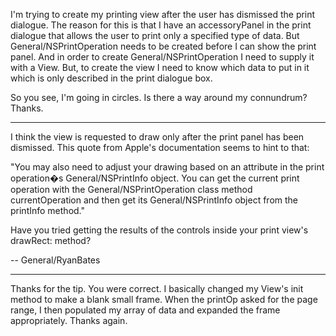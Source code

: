 I'm trying to create my printing view after the user has dismissed the print dialogue. The reason for this is that I have an accessoryPanel in the print dialogue that allows the user to print only a specified type of data. But General/NSPrintOperation needs to be created before I can show the print panel. And in order to create General/NSPrintOperation I need to supply it with a View. But, to create the view I need to know which data to put in it which is only described in the print dialogue box.

So you see, I'm going in circles. Is there a way around my connundrum? Thanks.

----

I think the view is requested to draw only after the print panel has been dismissed. This quote from Apple's documentation seems to hint to that:

"You may also need to adjust your drawing based on an attribute in the print operation�s General/NSPrintInfo object. You can get the current print operation with the General/NSPrintOperation class method currentOperation and then get its General/NSPrintInfo object from the printInfo method."

Have you tried getting the results of the controls inside your print view's drawRect: method?

-- General/RyanBates

----
Thanks for the tip. You were correct. I basically changed my View's init method to make a blank small frame. When the printOp asked for the page range, I then populated my array of data and expanded the frame appropriately. Thanks again.
